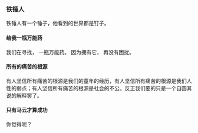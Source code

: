 ### 铁锤人

铁锤人有一个锤子，他看到的世界都是钉子。

#### 给我一瓶万能药

我们在寻找，
一瓶万能药。
因为拥有它，
再没有困扰。

#### 所有的痛苦的根源

有人坚信所有痛苦的根源是我们的童年的经历，有人坚信所有痛苦的根源是我们人性的弱点；有人坚信所有痛苦的根源是社会的不公。反正我们要的只是一个自圆其说的解释罢了。

#### 只有马云才算成功

你觉得呢？
